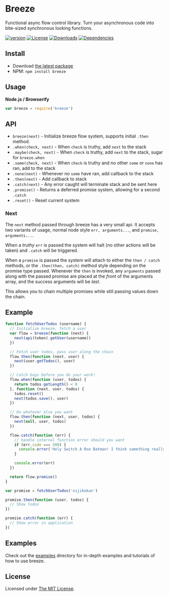 # Breeze

Functional async flow control library. Turn your asynchronous code into bite-sized synchronous looking functions.

[![version][npm-version]][npm-url]
[![License][npm-license]][license-url]
[![Downloads][npm-downloads]][npm-url]
[![Dependencies][david-image]][david-url]

## Install

- Download [the latest package][download]
- NPM: `npm install breeze`

## Usage

**Node.js / Browserify**

```js
var breeze = require('breeze')
```

## API

- `breeze(next)` - Initialize breeze flow system, supports initial `.then` method.
- `.when(check, next)` - When `check` is truthy, add `next` to the stack
- `.maybe(check, next)` - When `check` is truthy, add `next` to the stack, sugar for `breeze.when`
- `.some(check, next)` - When `check` is truthy and no other `some` or `none` has ran, add to the stack
- `.none(next)` - Whenever no `some` have ran, add callback to the stack
- `.then(next)` - Add callback to stack
- `.catch(next)` - Any error caught will terminate stack and be sent here
- `.promise()` - Returns a deferred promise system, allowing for a second `.catch`
- `.reset()` - Reset current system

### Next

The `next` method passed through breeze has a very small api. It accepts two variants of usage, normal node style
`err, arguments...`, and `promise, arguments...`.

When a *truthy* `err` is passed the system will halt (no other actions will be taken) and `.catch` will be triggered.

When a `promise` is passed the system will attach to either the `then / catch` methods, or the `.then(then, catch)`
method style depending on the promise type passed. Whenever the `then` is invoked, any `arguments` passed along with
the passed promise are placed at the *front* of the arguments array, and the success arguments will be *last*.

This allows you to chain multiple promises while still passing values down the chain.

## Example

```js
function fetchUserTodos (username) {
  // Initialize breeze, fetch a user
  var flow = breeze(function (next) {
    next(api(token).getUser(username))
  })

  // Fetch user todos, pass user along the chain
  flow.then(function (next, user) {
    next(user.getTodos(), user)
  })

  // Catch bugs before you do your work!
  flow.when(function (user, todos) {
    return todos.getLength() < 0
  }, function (next, user, todos) {
    todos.reset()
    next(todos.save(), user)
  })

  // Do whatever else you want
  flow.then(function (next, user, todos) {
    next(null, user, todos)
  })

  flow.catch(function (err) {
    // handle internal function error should you want
    if (err.code === 500) {
      console.error('Holy Switch A Roo Batman! I think something really went wrong.')
    }

    console.error(err)
  })

  return flow.promise()
}

var promise = fetchUserTodos('nijikokun')

promise.then(function (user, todos) {
  // Show todos
})

promise.catch(function (err) {
  // Show error in application
})
```

## Examples

Check out the [examples](examples/) directory for in-depth examples and tutorials of how to use breeze.

## License

Licensed under [The MIT License](LICENSE).

[license-url]: https://github.com/Nijikokun/breeze/blob/master/LICENSE

[travis-url]: https://travis-ci.org/Nijikokun/breeze
[travis-image]: https://img.shields.io/travis/Nijikokun/breeze.svg?style=flat

[npm-url]: https://www.npmjs.com/package/breeze
[npm-license]: https://img.shields.io/npm/l/breeze.svg?style=flat
[npm-version]: https://img.shields.io/npm/v/breeze.svg?style=flat
[npm-downloads]: https://img.shields.io/npm/dm/breeze.svg?style=flat

[codeclimate-url]: https://codeclimate.com/github/Nijikokun/breeze
[codeclimate-quality]: https://img.shields.io/codeclimate/github/Nijikokun/breeze.svg?style=flat
[codeclimate-coverage]: https://img.shields.io/codeclimate/coverage/github/Nijikokun/breeze.svg?style=flat

[david-url]: https://david-dm.org/Nijikokun/breeze
[david-image]: https://img.shields.io/david/Nijikokun/breeze.svg?style=flat

[download]: https://github.com/Nijikokun/breeze/archive/v1.1.8.zip
